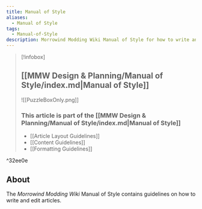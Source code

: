 ```yaml
---
title: Manual of Style
aliases:
  - Manual of Style
tags:
  - Manual-of-Style
description: Morrowind Modding Wiki Manual of Style for how to write and edit articles
---
```

> [!infobox]
> 
> ## [[MMW Design & Planning/Manual of Style/index.md|Manual of Style]]
> 
> ![[PuzzleBoxOnly.png]]
> 
> ### This article is part of the [[MMW Design & Planning/Manual of Style/index.md|Manual of Style]]
> 
> - [[Article Layout Guidelines]]
> - [[Content Guidelines]]
> - [[Formatting Guidelines]]

^32ee0e

## About

The _Morrowind Modding Wiki_ Manual of Style contains guidelines on how to write and edit articles.